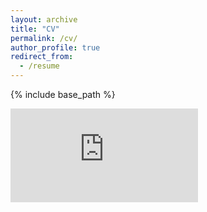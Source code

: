 ```yaml
---
layout: archive
title: "CV"
permalink: /cv/
author_profile: true
redirect_from:
  - /resume
---
```


{% include base_path %}

<embed src="https://tvanlaar.github.io/pdfs/VanLaarCV.pdf" type="application/pdf" />

